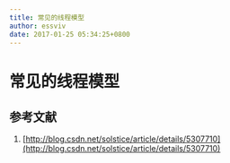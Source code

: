 ```yaml
---
title: 常见的线程模型
author: essviv
date: 2017-01-25 05:34:25+0800
---
```


# 常见的线程模型

## 参考文献

1. [http://blog.csdn.net/solstice/article/details/5307710](http://blog.csdn.net/solstice/article/details/5307710)
